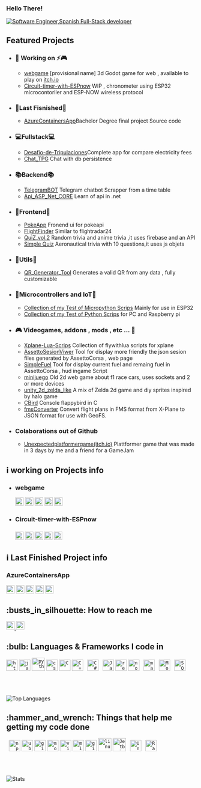 ### Hello There! 

<div aling="center">
    <a href="https://git.io/typing-svg"><img src="https://readme-typing-svg.demolab.com?font=Roboto+Slab&color=%233d85c6&size=30&center=true&vCenter=true&width=450&lines=I'm+Javier;Software+Engineer;Spanish;Full-Stack+Dev" alt="Software Engineer,Spanish Full-Stack developer"></a>
</div>

<h2>Featured Projects</h2>
<div>
    <ul>
        <li>
            <h3>🔭 Working on ⚡🎮</h3>
            <ul>
                <li><a href="https://github.com/javirs200/webgame">webgame</a> [provisional name] 3d Godot game for web , available to play on <a href="https://javirs200.itch.io/test-web-godot">itch.io</a></li>
                <li><a href="https://github.com/javirs200/Circuit-timer-with-ESPnow">Circuit-timer-with-ESPnow</a> WIP , chronometer using ESP32 microcontorller and ESP-NOW wireless protocol</li>
            </ul>
        </li>
        <li>
            <h3>🏁Last Fisnished🏁</h3>
            <ul>
                <li><a href="https://github.com/javirs200/AzureContainersApp"> AzureContainersApp</a>Bachelor Degree final project Source code</li>
            </ul>
        </li>
        <li>
            <h3>💻Fullstack💻</h3>
            <ul>
                <li><a href="https://github.com/javirs200/Desafio-de-Tripulaciones-FULLSTACK"> Desafio-de-Tripulaciones</a>Complete app for compare electricity fees</li>
                <li><a href="https://github.com/javirs200/Chat_TPG">Chat_TPG</a> Chat with db persistence</li>
            </ul>
        </li>
        <li>
            <h3>📚Backend📚</h3>
            <ul>
                <li><a href="https://github.com/javirs200/TelegramBOT">TelegramBOT</a> Telegram chatbot Scrapper from a time table</li>
                <li><a href="https://github.com/javirs200/Api_ASP_Net_CORE">Api_ASP_Net_CORE</a> Learn of api in .net</li>
            </ul>
        </li>
        <li>
            <h3>🔎Frontend🔎</h3>
            <ul>
                <li><a href="https://github.com/javirs200/PokeApp">PokeApp</a> Fronend ui for pokeapi</li>
                <li><a href="https://github.com/javirs200/jsFrontedApp">FlightFinder</a> Similar to flightradar24</li>
                <li><a href="https://github.com/javirs200/QuiZ_vol.2">QuiZ_vol.2</a> Random trivia and anime trivia ,it uses firebase and an API</li>
                <li><a href="https://github.com/javirs200/proyectos-quiz">Simple Quiz</a> Aeronautical trivia with 10 questions,it uses js objets</li>
            </ul>
        </li>
        <li>
            <h3>🔧Utils🔧</h3>
            <ul>
                <li><a href="https://github.com/javirs200/QR_Generator_Tool/">QR_Generator_Tool</a> Generates a valid QR from any data , fully customizable</li>
            </ul>
        </li>
        <li>
            <h3>🔌Microcontrollers and IoT🔌</h3>
            <ul>
                <li><a href="https://github.com/javirs200/cosasdeMicropython">Collection of my Test of Micropython Scrips</a> Mainly for use in ESP32</li>
                <li><a href="https://github.com/javirs200/cosasDePython">Collection of my Test of Python Scrips</a> for PC and Raspberry pi</li>
            </ul>
        </li>
        <li>
            <h3>🎮 Videogames, addons , mods , etc ... 👾</h3>
                <ul>
                    <li><a href="https://github.com/javirs200/Xplane-Lua-Scrips">Xplane-Lua-Scrips</a> Collection of flywithlua scripts for xplane</li>
                    <li><a href="https://github.com/javirs200/AssettoSesionViwer">AssettoSesionViwer</a> Tool for display more friendly the json sesion files generated by AssettoCorsa , web page</li>
                    <li><a href="https://github.com/javirs200/SimpleFuel">SimpleFuel</a> Tool for display current fuel and remaing fuel in AssettoCorsa , hud ingame Script</li>
                    <li><a href="https://github.com/javirs200/minijuego">minijuego</a> Old 2d web game about f1 race cars, uses sockets and 2 or more devices</li>
                    <li><a href="https://github.com/javirs200/unity_2d_zelda_like">unity_2d_zelda_like</a> A mix of Zelda 2d game and diy sprites inspired by halo game</li>
                    <li><a href="https://github.com/javirs200/CBird">CBird</a> Console flappybird in C</li>
                    <li><a href="https://github.com/javirs200/fmsConverter">fmsConverter</a> Convert flight plans in FMS format from X-Plane to JSON format for use with GeoFS.</li>
                </ul>
        </li>
        <li>
        <h3>Colaborations out of Github</h3>
            <ul>
                <li><a href="https://javirs200.itch.io/unexpectedplatformergame">Unexpectedplatformergame(itch.io)</a> Plattformer game that was made in 3 days by me and a friend for a GameJam</li>
            </ul>
        </li>
    </ul>
</div>

<h2>ℹ️ working on Projects info</h2>
<ul>
    <li>
        <h3>webgame</h3>
        <img alt="Last commit" src="https://img.shields.io/github/last-commit/javirs200/webgame?color=F05032&logo=git&logoColor&style=for-the-badge" height="22px">
        <img alt="Commit activity" src="https://img.shields.io/github/commit-activity/t/javirs200/webgame?color=F05032&logo=git&logoColor&style=for-the-badge" height="22px">
        <img alt="forks" src="https://img.shields.io/github/forks/javirs200/webgame?color=181717&logo=github&style=for-the-badge&logoColor=181717" height="22px">
        <img alt="Repo stars" src="https://img.shields.io/github/stars/javirs200/webgame?color=181717&logo=github&style=for-the-badge&logoColor=181717" height="22px">
        <img alt="Contributors" src="https://img.shields.io/github/contributors/javirs200/webgame?color=181717&logo=github&style=for-the-badge&logoColor=181717" height="22px">
    </li>
    <li>
        <h3>Circuit-timer-with-ESPnow<h3>
        <img alt="Last commit" src="https://img.shields.io/github/last-commit/javirs200/Circuit-timer-with-ESPnow?color=F05032&logo=git&logoColor&style=for-the-badge" height="22px">
        <img alt="Commit activity" src="https://img.shields.io/github/commit-activity/t/javirs200/Circuit-timer-with-ESPnow?color=F05032&logo=git&logoColor&style=for-the-badge" height="22px">
        <img alt="forks" src="https://img.shields.io/github/forks/javirs200/Circuit-timer-with-ESPnow?color=181717&logo=github&style=for-the-badge&logoColor=181717" height="22px">
        <img alt="Repo stars" src="https://img.shields.io/github/stars/javirs200/Circuit-timer-with-ESPnow?color=181717&logo=github&style=for-the-badge&logoColor=181717" height="22px">
        <img alt="Contributors" src="https://img.shields.io/github/contributors/javirs200/Circuit-timer-with-ESPnow?color=181717&logo=github&style=for-the-badge&logoColor=181717" height="22px">
    </li>
</ul>

<h2>ℹ️ Last Finished Project info</h2>
<div>
    <h3>AzureContainersApp</h3>
    <img alt="Last commit" src="https://img.shields.io/github/last-commit/javirs200/AzureContainersApp?color=F05032&logo=git&logoColor&style=for-the-badge" height="22px">
    <img alt="Commit activity" src="https://img.shields.io/github/commit-activity/t/javirs200/AzureContainersApp?color=F05032&logo=git&logoColor&style=for-the-badge" height="22px">
    <img alt="forks" src="https://img.shields.io/github/forks/javirs200/AzureContainersApp?color=181717&logo=github&style=for-the-badge&logoColor=181717" height="22px">
    <img alt="Repo stars" src="https://img.shields.io/github/stars/javirs200/AzureContainersApp?color=181717&logo=github&style=for-the-badge&logoColor=181717" height="22px">
    <img alt="Contributors" src="https://img.shields.io/github/contributors/javirs200/AzureContainersApp?color=181717&logo=github&style=for-the-badge&logoColor=181717" height="22px">
</div>

<h2>:busts_in_silhouette: How to reach me</h2>
<a href="https://github.com/javirs200">
    <img alt="Link to my GitHub" src="https://img.shields.io/github/followers/javirs200?style=for-the-badge&color=181717&logo=github&logoColor=181717&label=@javirs200" height="22px">
</a>
<a href="https://linkedin.com/in/pedrojaviermirandatejada">
    <img alt="link to my LinkedIn" src="https://img.shields.io/static/v1?label&message=/in/pedrojaviermirandatejada&color=0A66C2&style=for-the-badge&logo=linkedin" height="22px" />
</a>
</br>

<h2>:bulb: Languages & Frameworks I code in</h2>
<code><img title="HTML 5" alt="html5" width="30px" src="https://cdn.jsdelivr.net/gh/devicons/devicon/icons/html5/html5-original.svg" /></code>
<code><img title="JavaScript" alt="javascript" width="30px" src="https://cdn.jsdelivr.net/gh/devicons/devicon/icons/javascript/javascript-original.svg" /></code>
<code><img title="Python" alt="python" width="35px" src="https://cdn.jsdelivr.net/gh/devicons/devicon/icons/python/python-original.svg" /></code>
<code><img title="CSS 3" alt="css 3" width="30px" src="https://cdn.jsdelivr.net/gh/devicons/devicon/icons/css3/css3-original.svg" /></code>
<code><img title="C" alt="C" width="30px" src="https://cdn.jsdelivr.net/gh/devicons/devicon/icons/c/c-original.svg" /></code>
<code><img title="C++" alt="C+++" width="30px" src="https://cdn.jsdelivr.net/gh/devicons/devicon/icons/cplusplus/cplusplus-original.svg" /></code>
<code> <img title="C#" alt="C#" width="30px" src="https://cdn.jsdelivr.net/gh/devicons/devicon/icons/csharp/csharp-original.svg" /></code>
<code> <img title="Java" alt="Java" width="30px" src="https://cdn.jsdelivr.net/gh/devicons/devicon/icons/java/java-original.svg" /></code>
<code><img title="ReactJS" alt="react js" width="30px" src="https://cdn.jsdelivr.net/gh/devicons/devicon/icons/react/react-original.svg" /></code>
<code><img title="NodeJS" alt="node js" width="30px" src="https://cdn.jsdelivr.net/gh/devicons/devicon/icons/nodejs/nodejs-original.svg" /></code>
<code> <img title="Markdown" alt="markdown" width="30px" src="https://cdn.jsdelivr.net/gh/devicons/devicon/icons/markdown/markdown-original.svg" /></code>
<code> <img title="MongoDB" alt="MongoDB" width="30px" src="https://cdn.jsdelivr.net/gh/devicons/devicon/icons/mongodb/mongodb-original.svg" /></code>
<code> <img title="SQL" alt="SQL" width="30px" src="https://cdn.jsdelivr.net/gh/devicons/devicon/icons/sequelize/sequelize-original.svg" /></code>

</br></br>

![Top Languages](https://github-readme-stats.vercel.app/api/top-langs/?username=javirs200&theme=blue-green&show_icons=true&hide_border=true&langs_count=10)

<h2>:hammer_and_wrench: Things that help me getting my code done</h2>
<code> <img title="npm" alt="npm" width="30px" src="https://cdn.jsdelivr.net/gh/devicons/devicon/icons/npm/npm-original-wordmark.svg" /></code>
<code><img title="Ubuntu" alt="ubuntu" width="30px" src="https://cdn.jsdelivr.net/gh/devicons/devicon/icons/ubuntu/ubuntu-plain.svg" /></code>
<code><img title="Git" alt="git" width="30px" src="https://cdn.jsdelivr.net/gh/devicons/devicon/icons/git/git-original.svg" /></code>
<code><img title="Mozilla Firefox" alt="mozilla firefox" width="30px" src="https://cdn.jsdelivr.net/gh/devicons/devicon/icons/firefox/firefox-original.svg" /></code>
<code><img title="VS Code" alt="visual studio code" width="30px" src="https://cdn.jsdelivr.net/gh/devicons/devicon/icons/vscode/vscode-original.svg" /></code>
<code><img title="MS Windows" alt="microsoft windows" width="30px" src="https://cdn.jsdelivr.net/gh/devicons/devicon/icons/windows8/windows8-original.svg" /></code>
<code><img title="GitHub" alt="github" width="30px" src="https://cdn.jsdelivr.net/gh/devicons/devicon/icons/github/github-original.svg" /></code>
<code><img title="Linux" alt="linux" width="35px" src="https://cdn.jsdelivr.net/gh/devicons/devicon/icons/linux/linux-original.svg" /></code>
<code><img title="Jetbrains" alt="Jetbrains" width="35px" src="https://cdn.jsdelivr.net/gh/devicons/devicon/icons/jetbrains/jetbrains-original.svg" /></code>
<code> <img title="Unity" alt="Unity" width="30px" src="https://cdn.jsdelivr.net/gh/devicons/devicon/icons/unity/unity-original.svg" /></code>
<code> <img title="Raspberrypi" alt="Raspberrypi" width="30px" src="https://cdn.jsdelivr.net/gh/devicons/devicon/icons/raspberrypi/raspberrypi-original.svg" /></code>

</br></br>

![Stats](https://github-readme-stats.vercel.app/api?username=javirs200&theme=blue-green&show_icons=true&hide_border=true&count_private=true)

